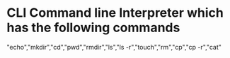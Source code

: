 # CLI Command line Interpreter which has the following commands 
"echo","mkdir","cd","pwd","rmdir","ls","ls -r","touch","rm","cp","cp -r","cat"
